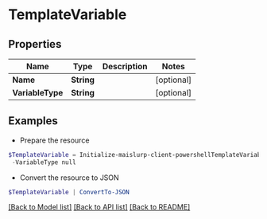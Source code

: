 # TemplateVariable
## Properties

Name | Type | Description | Notes
------------ | ------------- | ------------- | -------------
**Name** | **String** |  | [optional] 
**VariableType** | **String** |  | [optional] 

## Examples

- Prepare the resource
```powershell
$TemplateVariable = Initialize-maislurp-client-powershellTemplateVariable  -Name null `
 -VariableType null
```

- Convert the resource to JSON
```powershell
$TemplateVariable | ConvertTo-JSON
```

[[Back to Model list]](../README#documentation-for-models) [[Back to API list]](../README#documentation-for-api-endpoints) [[Back to README]](../README)

